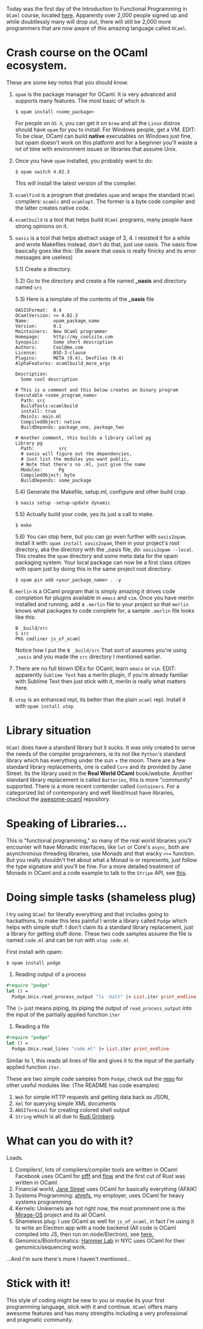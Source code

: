 Today was the first day of the Introduction to Functional Programming
in `OCaml` course, located [here](https://www.france-universite-numerique-mooc.fr/courses/parisdiderot/56002/session01/about). Apparently over 2,000 people signed up
and while doubtlessly many will drop out, there will still be 2,000
more programmers that are now aware of this amazing language called
`OCaml`.

# Crash course on the OCaml ecosystem.

These are some key notes that you should know.

1.  `opam` is the package manager for OCaml. It is very advanced and
    supports many features. The most basic of which is 
    
    ```shell
    $ opam install <some_package>
    ```
    
    For people on `OS X`, you can get it on `brew` and all the `Linux`
    distros should have `opam` for you to install. For Windows people,
    get a VM. EDIT: To be clear, OCaml can build **native** executables on
    Windows just fine, but opam doesn't work on this platform and for a
    beginner you'll waste a lot of time with environment issues or
    libraries that assume Unix.

2.  Once you have `opam` installed, you probably want to do:
    
    ```shell
    $ opam switch 4.02.3
    ```
    
    This will install the latest version of the compiler.

3.  `ocamlfind` is a program that predates `opam` and wraps the
    standard `OCaml` compilers: `ocamlc` and `ocamlopt`. The former is
    a byte code compiler and the latter creates native code.

4.  `ocamlbuild` is a tool that helps build `OCaml` programs, many
    people have strong opinions on it.

5.  `oasis` is a tool that helps abstract usage of 3, 4. I resisted it
    for a while and wrote Makefiles instead, don't do that, just use
    oasis. The oasis flow basically goes like this: (Be aware that
    oasis is really finicky and its error messages are useless)
    
    5.1) Create a directory.
    
    5.2) Go to the directory and create a file named **\_oasis** and
         directory named `src`
    
    5.3) Here is a template of the contents of the **\_oasis** file
    
    ```shell
    OASISFormat:  0.4
    OCamlVersion: >= 4.02.3
    Name:         opam_package_name
    Version:      0.1
    Maintainers:  New OCaml programmer
    Homepage:     http://my_coolsite.com
    Synopsis:     Some short description
    Authors:      Cool@me.com
    License:      BSD-3-clause
    Plugins:      META (0.4), DevFiles (0.4)
    AlphaFeatures: ocamlbuild_more_args
    
    Description:
      Some cool description
    
    # This is a comment and this below creates an binary program    
    Executable <some_program_name>
      Path: src
      BuildTools:ocamlbuild
      install: true
      MainIs: main.ml
      CompiledObject: native
      BuildDepends: package_one, package_two
    
    # Another comment, this builds a library called pg
    Library pg
      Path:         src
      # oasis will figure out the dependencies, 
      # Just list the modules you want public, 
      # Note that there's no .ml, just give the name
      Modules:      Pg
      CompiledObject: byte
      BuildDepends: some_package
    ```
    
    5.4) Generate the Makefile, setup.ml, configure and other build crap.
    
    ```shell
    $ oasis setup -setup-update dynamic
    ```
    
    5.5) Actually build your code, yes its just a call to make.
    
    ```shell
    $ make
    ```
    
    5.6) You can stop here, but you can go even further with
         `oasis2opam`. Install it with: `opam install oasis2opam`, then
         in your project's root directory, aka the directory with the
         \_oasis file, do: `oasis2opam --local`. This creates the `opam`
         directory and some meta data for the opam packaging
         system. Your local package can now be a first class citizen
         with opam just by doing this in the same project root
         directory: 
    
    ```shell
    $ opam pin add <your_package_name> . -y
    ```

6.  `merlin` is a OCaml program that is simply amazing it drives code
    completion for plugins available in `emacs` and `vim`. Once you
    have merlin installed and running, add a `.merlin` file to your
    project so that `merlin` knows what packages to code complete for,
    a sample `.merlin` file looks like this:
    
    ```shell
    B _build/src
    S src
    PKG cmdliner js_of_ocaml
    ```
    
    Notice how I put the `B _build/src` That sort of assumes you're
    using `_oasis` and you made the `src` directory I mentioned earlier.

7.  There are no full blown IDEs for OCaml, learn `emacs` or
    `vim`. EDIT: apparently `Sublime Text` has a merlin plugin, if
    you're already familiar with Sublime Text then just stick with it,
    merlin is really what matters here.

8.  `utop` is an enhanced repl, its better than the plain `ocaml`
       repl. Install it with `opam install utop`

# Library situation

`OCaml` does have a standard library but it sucks. It was only created
to serve the needs of the compiler programmers, ie its not like
`Python`'s standard library which has everything under the sun + the
moon. There are a few standard library replacements, one is called
`Core` and its provided by Jane Street. Its the library used in the
**Real World OCaml** book/website. Another standard library replacement
is called `Batteries`, this is more "community" supported. There is a
more recent contender called `Containers`. For a categorized list of
contemporary and well liked/must have libraries, checkout the
[awesome-ocaml](https://github.com/rizo/awesome-ocaml) repository.

# Speaking of Libraries...

This is "functional programming," so many of the real world libraries
you'll encounter will have Monadic interfaces, like `lwt` or Core's
`async`, both are asynchronous threading libraries, use Monads
and that wacky `>>=` function. But you really shouldn't fret about
what a Monad is or represents, just follow the type signature and
you'll be fine. For a more detailed treatment of Monads in OCaml and a
code example to talk to the `Stripe` API, see [this](http://hyegar.com/blog/2015/09/23/let's-just-use-monads/).

# Doing simple tasks (shameless plug)

I try using `OCaml` for literally everything and that includes going
to hackathons, to make this less painful I wrote a library called
`Podge` which helps with simple stuff. I don't claim its a standard
library replacement, just a library for getting stuff done. These two
code samples assume the file is named `code.ml` and can be run with
`utop code.ml`

First install with opam:

```shell
$ opam install podge
```

1.  Reading output of a process

```ocaml
#require "podge"
let () = 
  Podge.Unix.read_process_output "ls -halt" |> List.iter print_endline
```

The `|>` just means piping, its piping the output of
`read_process_output` into the input of the partially applied function
`iter`

1.  Reading a file

```ocaml
#require "podge"
let () = 
  Podge.Unix.read_lines "code.ml" |> List.iter print_endline
```

Similar to 1, this reads all lines of file and gives it to the input
of the partially applied function `iter`.

These are two simple code samples from `Podge`, check out the [repo](https://github.com/fxfactorial/podge)
for other useful modules like: (The README has code examples)

1.  `Web` for simple HTTP requests and getting data back as JSON,
2.  `Xml` for querying simple XML documents
3.  `ANSITerminal` for creating colored shell output
4.  `String` which is all due to [Rudi Grinberg](http://rgrinberg.com).

# What can you do with it?

Loads.

1.  Compilers!, lots of compilers/compiler tools are written in
    OCaml: Facebook uses OCaml for [pfff](https://github.com/facebook/pfff) and [flow](https://github.com/facebook/flow) and the first cut of
    Rust was written in OCaml.
2.  Financial world, [Jane Street](https://www.janestreet.com) uses OCaml for basically everything (AFAIK)
3.  Systems Programming: [ahrefs](https://ahrefs.com), my employer, uses OCaml for heavy
    systems programming.
4.  Kernels: Unikernels are hot right now, the most prominent one is
    the [Mirage-OS](https://mirage.io) project and its all OCaml.
5.  Shameless plug: I use OCaml as well for `js_of_ocaml`, in fact I'm
    using it to write an Electron app with a node backend (All code is
    OCaml compiled into JS, then run on node/Electron), see [here.](https://github.com/fxfactorial/ocaml-electron)
6.  Genomics/Bioinformatics: [Hammer Lab](https://github.com/hammerlab) in NYC uses OCaml for their
    genomics/sequencing work.

...And I'm sure there's more I haven't mentioned...

# Stick with it!

This style of coding might be new to you or maybe its your first
programming language, stick with it and continue. `OCaml` offers many
awesome features and has many strengths including a very professional
and pragmatic community.

